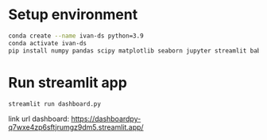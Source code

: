 # Setup environment

```bash
conda create --name ivan-ds python=3.9
conda activate ivan-ds
pip install numpy pandas scipy matplotlib seaborn jupyter streamlit babel
```
# Run streamlit app
```bash
streamlit run dashboard.py
```

link url dashboard: https://dashboardpy-q7wxe4zp6sftjrumgz9dm5.streamlit.app/
